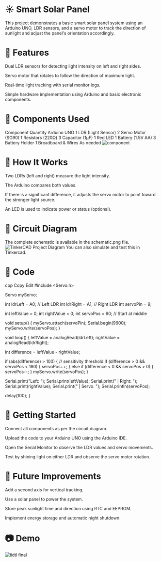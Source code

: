 # ☀️ Smart Solar Panel
This project demonstrates a basic smart solar panel system using an Arduino UNO, LDR sensors, and a servo motor to track the direction of sunlight and adjust the panel's orientation accordingly.



# 📌 Features
Dual LDR sensors for detecting light intensity on left and right sides.

Servo motor that rotates to follow the direction of maximum light.

Real-time light tracking with serial monitor logs.

Simple hardware implementation using Arduino and basic electronic components.

# 🔧 Components Used
Component	Quantity
Arduino UNO	1
LDR (Light Sensor)	2
Servo Motor (SG90)	1
Resistors (220Ω)	3
Capacitor (1µF)	1
Red LED	1
Battery (1.5V AA)	3
Battery Holder	1
Breadboard & Wires	As needed
![component](https://github.com/user-attachments/assets/c0848311-bd56-4c2c-b072-86cada161f92)

# 🧠 How It Works
Two LDRs (left and right) measure the light intensity.

The Arduino compares both values.

If there is a significant difference, it adjusts the servo motor to point toward the stronger light source.

An LED is used to indicate power or status (optional).

# 🧪 Circuit Diagram
The complete schematic is available in the schematic.png file.
![TinkerCAD Project Diagram](https://github.com/user-attachments/assets/2044a64e-954b-47ba-affd-c8cbd7ee9e7b)
You can also simulate and test this in Tinkercad.

# 🧾 Code
cpp
Copy
Edit
#include <Servo.h>

Servo myServo;

int ldrLeft = A0;   // Left LDR
int ldrRight = A1;  // Right LDR
int servoPin = 9;

int leftValue = 0;
int rightValue = 0;
int servoPos = 90;  // Start at middle

void setup() {
  myServo.attach(servoPin);
  Serial.begin(9600);
  myServo.write(servoPos);
}

void loop() {
  leftValue = analogRead(ldrLeft);
  rightValue = analogRead(ldrRight);

  int difference = leftValue - rightValue;

  if (abs(difference) > 100) { // sensitivity threshold
    if (difference > 0 && servoPos < 180) {
      servoPos++;
    } else if (difference < 0 && servoPos > 0) {
      servoPos--;
    }
    myServo.write(servoPos);
  }

  Serial.print("Left: ");
  Serial.print(leftValue);
  Serial.print(" | Right: ");
  Serial.print(rightValue);
  Serial.print(" | Servo: ");
  Serial.println(servoPos);

  delay(100);
}
# 🚀 Getting Started
Connect all components as per the circuit diagram.

Upload the code to your Arduino UNO using the Arduino IDE.

Open the Serial Monitor to observe the LDR values and servo movements.

Test by shining light on either LDR and observe the servo motor rotation.

# 📝 Future Improvements
Add a second axis for vertical tracking.

Use a solar panel to power the system.

Store peak sunlight time and direction using RTC and EEPROM.

Implement energy storage and automatic night shutdown.

# 📷 Demo
![iidtl final](https://github.com/user-attachments/assets/c684836d-c00c-48a8-8b88-aa59c9a6a004)
